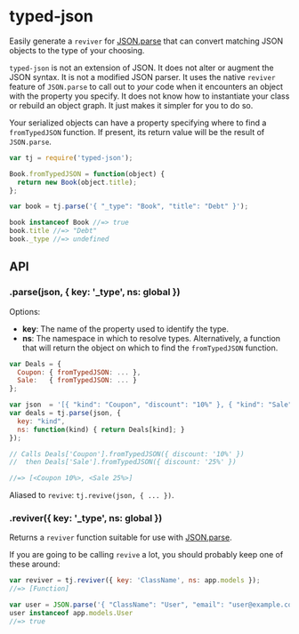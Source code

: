 # typed-json
Easily generate a `reviver` for [JSON.parse][json-parse] that can convert matching JSON objects to the type of your choosing.

`typed-json` is not an extension of JSON. It does not alter or augment the JSON syntax. It is not a modified JSON parser. It uses the native `reviver` feature of `JSON.parse` to call out to *your* code when it encounters an object with the property you specify. It does not know how to instantiate your class or rebuild an object graph. It just makes it simpler for you to do so.

Your serialized objects can have a property specifying where to find a `fromTypedJSON` function. If present, its return value will be the result of `JSON.parse`.

~~~~js
var tj = require('typed-json');

Book.fromTypedJSON = function(object) {
  return new Book(object.title);
};

var book = tj.parse('{ "_type": "Book", "title": "Debt" }');

book instanceof Book //=> true
book.title //=> "Debt"
book._type //=> undefined
~~~~

## API

### .parse(json, { key: '_type', ns: global })
Options:

- **key**: The name of the property used to identify the type.
- **ns**: The namespace in which to resolve types. Alternatively, a function that will return the object on which to find the `fromTypedJSON` function.

~~~~js
var Deals = {
  Coupon: { fromTypedJSON: ... },
  Sale:   { fromTypedJSON: ... }
};

var json  = '[{ "kind": "Coupon", "discount": "10%" }, { "kind": "Sale", "discount": "25%" }]';
var deals = tj.parse(json, {
  key: "kind",
  ns: function(kind) { return Deals[kind]; }
});

// Calls Deals['Coupon'].fromTypedJSON({ discount: '10%' })
//  then Deals['Sale'].fromTypedJSON({ discount: '25%' })

//=> [<Coupon 10%>, <Sale 25%>]
~~~~

Aliased to `revive`: `tj.revive(json, { ... })`.

### .reviver({ key: '_type', ns: global })
Returns a `reviver` function suitable for use with [JSON.parse][json-parse].

If you are going to be calling `revive` a lot, you should probably keep one of these around:

~~~~js
var reviver = tj.reviver({ key: 'ClassName', ns: app.models });
//=> [Function]

var user = JSON.parse('{ "ClassName": "User", "email": "user@example.com" }', reviver);
user instanceof app.models.User
//=> true
~~~~


[json-parse]: https://developer.mozilla.org/en-US/docs/JavaScript/Reference/Global_Objects/JSON/parse
